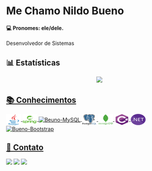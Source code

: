 #  Me Chamo Nildo Bueno
  
#### 💻 Pronomes: ele/dele. 
Desenvolvedor de Sistemas


## 📊 Estatísticas 
<div align="center">
  <a href="https://github.com/nbcf">
  <img height="130em" src="https://github-readme-stats.vercel.app/api?username=nbcf&show_icons=true&theme=aura&include_all_commits=true&count_private=true"/> 
</div>
  
  
## 📚 Conhecimentos
<div>
  <img align="center" alt="Bueno-Java" height="30" width="40" src="https://raw.githubusercontent.com/devicons/devicon/master/icons/java/java-original.svg">
  <img align="center" alt="Bueno-Spring" height="30" width="40" src="https://raw.githubusercontent.com/devicons/devicon/master/icons/spring/spring-original-wordmark.svg">
<img align="center" alt="Beuno-MySQL" height="30" width="40" src="https://cdn.jsdelivr.net/gh/devicons/devicon/icons/mysql/mysql-plain.svg">
  <img align="center" alt="Bueno-PostgreSQL" height="30" width="40" src="https://raw.githubusercontent.com/devicons/devicon/master/icons/postgresql/postgresql-original-wordmark.svg">
  <img align="center" alt="Bueno-MongoDB" height="30" width="40" src="https://raw.githubusercontent.com/devicons/devicon/master/icons/mongodb/mongodb-plain-wordmark.svg">
  <img align="center" alt="Bueno-Csharp" height="30" width="40" src="https://raw.githubusercontent.com/devicons/devicon/master/icons/csharp/csharp-original.svg">
  <img align="center" alt="Bueno-DotNet" height="30" width="40"src="https://raw.githubusercontent.com/github/explore/93d8a67084f94b2a444e510199a6e7622e5b09a3/topics/dotnet/dotnet.png">
  <img align="center" alt="Bueno-Bootstrap" height="30" width="40" src="https://cdn.jsdelivr.net/gh/devicons/devicon/icons/bootstrap/bootstrap-plain.svg">
</div>
          
## 📱 Contato  
<div>
 <a href = "mailto:nildobueno@gmail.com"><img src="https://img.shields.io/badge/-Gmail-%23333?style=for-the-badge&logo=gmail&logoColor=white" target="_blank"></a>
  <a href = "mailto:nildobueno@hotmail.com"><img src="https://img.shields.io/badge/-Hotmail-%23333?style=for-the-badge&logo=hotmail&logoColor=white" target="_blank"></a>
  <a href="https://www.linkedin.com/in/nildo-bueno-271464167" target="_blank"><img src="https://img.shields.io/badge/-LinkedIn-%230077B5?style=for-the-badge&logo=linkedin&logoColor=white" target="_blank"></a> 
</div>

